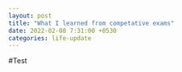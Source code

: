 ```yaml
---
layout: post
title: "What I learned from competative exams"
date: 2022-02-08 7:31:00 +0530
categories: life-update
---
```

#Test
